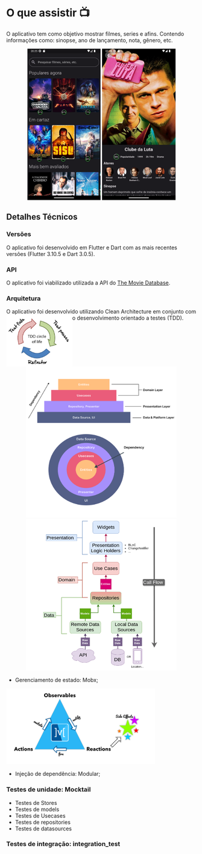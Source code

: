 # O que assistir 📺

O aplicativo tem como objetivo mostrar filmes, series e afins. Contendo informações como: sinopse, ano de lançamento, nota, gênero, etc. 

<div align="center">
<img src="/assets/images/home.png" alt="Home" style="height: 400px; "/>
<img src="/assets/images/details.png" alt="Details" style="height: 400px; "/>
</div>

## Detalhes Técnicos

### Versões
O aplicativo foi desenvolvido em Flutter e Dart com as mais recentes versões (Flutter 3.10.5 e Dart 3.0.5). 
### API
O aplicativo foi viabilizado utilizada a API do [The Movie Database](https://www.themoviedb.org/).

### Arquitetura

O aplicativo foi desenvolvido utilizando Clean Architecture em conjunto com o desenvolvimento orientado a testes (TDD).
<img src="/assets/images/tdd.png" align="left" alt="TDD" style="width: 175px; height: 125;"/>

<div align="center" >
<img src="/assets/images/clean-arch.png" alt="Clean Architecture" style="width: 400px; height: 400px;"/>
<img src="/assets/images/clean-arch-call-flow.png" alt="Clean Architecture" style="width: 400px; height:400px"/>

</div>

- Gerenciamento de estado: Mobx;

<img src="/assets/images/mobx.png" alt="Mobx" style="height: 200px; "/>

- Injeção de dependência: Modular;

### Testes de unidade: Mocktail

- Testes de Stores
- Testes de models
- Testes de Usecases
- Testes de repositories
- Testes de datasources

### Testes de integração: integration_test

